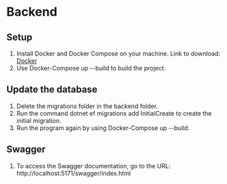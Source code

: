 # Backend
## Setup
1. Install Docker and Docker Compose on your machine. Link to download: [Docker](https://www.docker.com/products/docker-desktop)
2. Use Docker-Compose up --build to build the project.

## Update the database
1. Delete the migrations folder in the backend folder.
2. Run the command dotnet ef migrations add InitialCreate to create the initial migration.
3. Run the program again by using Docker-Compose up --build.

## Swagger
1. To access the Swagger documentation, go to the URL: http://localhost:5171/swagger/index.html

